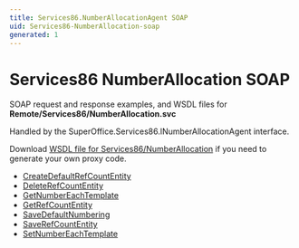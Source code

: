 ```yaml
---
title: Services86.NumberAllocationAgent SOAP
uid: Services86-NumberAllocation-soap
generated: 1
---
```


# Services86 NumberAllocation SOAP

SOAP request and response examples, and WSDL files for **Remote/Services86/NumberAllocation.svc**

Handled by the <see cref="T:SuperOffice.Services86.INumberAllocationAgent">SuperOffice.Services86.INumberAllocationAgent</see> interface.

Download [WSDL file for Services86/NumberAllocation](../Services86-NumberAllocation.md) if you need to generate your own proxy code.

* [CreateDefaultRefCountEntity](CreateDefaultRefCountEntity.md)
* [DeleteRefCountEntity](DeleteRefCountEntity.md)
* [GetNumberEachTemplate](GetNumberEachTemplate.md)
* [GetRefCountEntity](GetRefCountEntity.md)
* [SaveDefaultNumbering](SaveDefaultNumbering.md)
* [SaveRefCountEntity](SaveRefCountEntity.md)
* [SetNumberEachTemplate](SetNumberEachTemplate.md)
